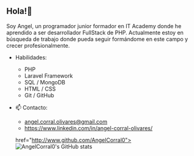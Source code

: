 ## Hola!👋
Soy Angel, un programador junior formador en IT Academy donde he aprendido a ser desarrollador FullStack de PHP. Actualmente estoy en búsqueda de trabajo donde pueda seguir formándome en este campo y crecer profesionalmente.

- Habilidades:
  - PHP
  - Laravel Framework
  - SQL / MongoDB
  - HTML / CSS
  - Git / GitHub

- 📫 Contacto:
  - angel.corral.olivares@gmail.com
  - https://www.linkedin.com/in/angel-corral-olivares/
 
  href="http://www.github.com/AngelCorral0"><img src="https://github-readme-stats.vercel.app/api?username=AngelCorral0&show_icons=true&hide=&count_private=true&title_color=0891b2&text_color=ffffff&icon_color=0891b2&bg_color=1c1917&hide_border=true&show_icons=true" alt="AngelCorral0's GitHub stats" /></a>
  

<!--
**AngelCorral0/AngelCorral0** is a ✨ _special_ ✨ repository because its `README.md` (this file) appears on your GitHub profile.

   

Here are some ideas to get you started:

- 🔭 I’m currently working on ...
- 🌱 I’m currently learning ...
- 👯 I’m looking to collaborate on ...
- 🤔 I’m looking for help with ...
- 💬 Ask me about ...
- 📫 How to reach me: ...
- ⚡ Fun fact: ...
-->

